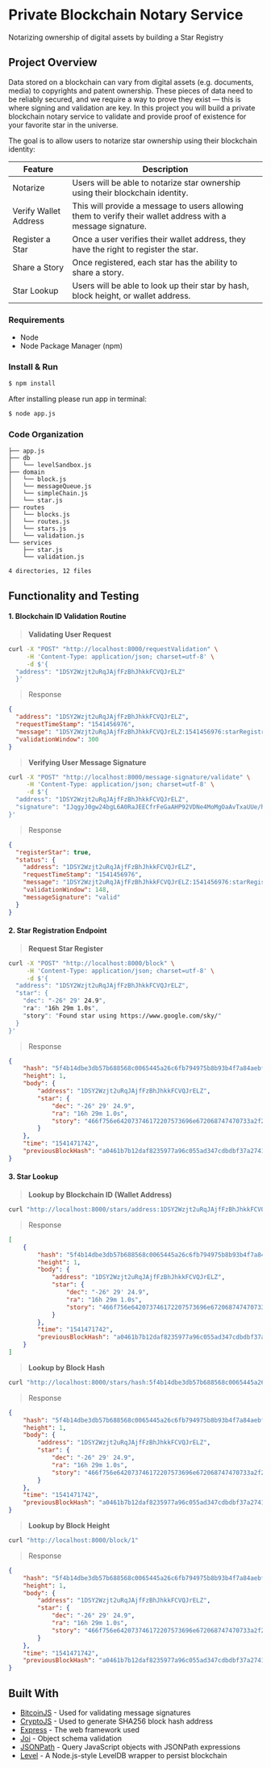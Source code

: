 # Private Blockchain Notary Service

Notarizing ownership of digital assets by building a Star Registry

## Project Overview
Data stored on a blockchain can vary from digital assets (e.g. documents, media) to copyrights and patent ownership. These pieces of data need to be reliably secured, and we require a way to prove they exist — this is where signing and validation are key. In this project you will build a private blockchain notary service to validate and provide proof of existence for your favorite star in the universe.

The goal is to allow users to notarize star ownership using their blockchain identity:

| Feature | Description |
| ------- | ----------- |
| Notarize | Users will be able to notarize star ownership using their blockchain identity. |
| Verify Wallet Address | This will provide a message to users allowing them to verify their wallet address with a message signature. |
| Register a Star |	Once a user verifies their wallet address, they have the right to register the star. |
| Share a Story | Once registered, each star has the ability to share a story. |
| Star Lookup | Users will be able to look up their star by hash, block height, or wallet address. |

### Requirements
* Node
* Node Package Manager (npm)

### Install & Run
```bash
$ npm install
```
After installing please run app in terminal:
```bash
$ node app.js
```

### Code Organization 
```console
├── app.js
├── db
│   └── levelSandbox.js
├── domain
│   └── block.js
│   └── messageQueue.js
│   └── simpleChain.js
│   └── star.js
├── routes
│   └── blocks.js
│   └── routes.js
│   └── stars.js
│   └── validation.js
└── services
    ├── star.js
    └── validation.js

4 directories, 12 files
```


## Functionality and Testing

#### 1. Blockchain ID Validation Routine

>**Validating User Request**
```bash
curl -X "POST" "http://localhost:8000/requestValidation" \
     -H 'Content-Type: application/json; charset=utf-8' \
     -d $'{
  "address": "1DSY2Wzjt2uRqJAjfFzBhJhkkFCVQJrELZ"
  }'
```
>Response
```JSON
{
  "address": "1DSY2Wzjt2uRqJAjfFzBhJhkkFCVQJrELZ",
  "requestTimeStamp": "1541456976",
  "message": "1DSY2Wzjt2uRqJAjfFzBhJhkkFCVQJrELZ:1541456976:starRegistry",
  "validationWindow": 300
}
```
>**Verifying User Message Signature**
```bash
curl -X "POST" "http://localhost:8000/message-signature/validate" \
     -H 'Content-Type: application/json; charset=utf-8' \
     -d $'{
  "address": "1DSY2Wzjt2uRqJAjfFzBhJhkkFCVQJrELZ",
  "signature": "IJqgyJ0gw24bgL6A0RaJEECfrFeGaAHP92VDNe4MoMgOaAvTxaUUe/hRv+KwRJaa5rVUUs4hipdsjjQoP1KkuYo="
}'
```
>Response
```JSON
{
  "registerStar": true,
  "status": {
    "address": "1DSY2Wzjt2uRqJAjfFzBhJhkkFCVQJrELZ",
    "requestTimeStamp": "1541456976",
    "message": "1DSY2Wzjt2uRqJAjfFzBhJhkkFCVQJrELZ:1541456976:starRegistry",
    "validationWindow": 148,
    "messageSignature": "valid"
  }
}
```

#### 2. Star Registration Endpoint

>**Request Star Register**
```bash
curl -X "POST" "http://localhost:8000/block" \
     -H 'Content-Type: application/json; charset=utf-8' \
     -d $'{
  "address": "1DSY2Wzjt2uRqJAjfFzBhJhkkFCVQJrELZ",
  "star": {
    "dec": "-26° 29' 24.9",
    "ra": "16h 29m 1.0s",
    "story": "Found star using https://www.google.com/sky/"
  }
}'
```
>Response
```JSON
{
    "hash": "5f4b14dbe3db57b688568c0065445a26c6fb794975b8b93b4f7a84aebf80e328",
    "height": 1,
    "body": {
        "address": "1DSY2Wzjt2uRqJAjfFzBhJhkkFCVQJrELZ",
        "star": {
            "dec": "-26° 29' 24.9",
            "ra": "16h 29m 1.0s",
            "story": "466f756e642073746172207573696e672068747470733a2f2f7777772e676f6f676c652e636f6d2f736b792f"
        }
    },
    "time": "1541471742",
    "previousBlockHash": "a0461b7b12daf8235977a96c055ad347cdbdbf37a2741bca45fea5e5db9b28df"
}
```

#### 3. Star Lookup

>**Lookup by Blockchain ID (Wallet Address)**
```bash
curl "http://localhost:8000/stars/address:1DSY2Wzjt2uRqJAjfFzBhJhkkFCVQJrELZ"
```
>Response
```JSON
[
    {
        "hash": "5f4b14dbe3db57b688568c0065445a26c6fb794975b8b93b4f7a84aebf80e328",
        "height": 1,
        "body": {
            "address": "1DSY2Wzjt2uRqJAjfFzBhJhkkFCVQJrELZ",
            "star": {
                "dec": "-26° 29' 24.9",
                "ra": "16h 29m 1.0s",
                "story": "466f756e642073746172207573696e672068747470733a2f2f7777772e676f6f676c652e636f6d2f736b792f"
            }
        },
        "time": "1541471742",
        "previousBlockHash": "a0461b7b12daf8235977a96c055ad347cdbdbf37a2741bca45fea5e5db9b28df"
    }
]
```
>**Lookup by Block Hash**
```bash
curl "http://localhost:8000/stars/hash:5f4b14dbe3db57b688568c0065445a26c6fb794975b8b93b4f7a84aebf80e328"
```
>Response
```JSON
{
    "hash": "5f4b14dbe3db57b688568c0065445a26c6fb794975b8b93b4f7a84aebf80e328",
    "height": 1,
    "body": {
        "address": "1DSY2Wzjt2uRqJAjfFzBhJhkkFCVQJrELZ",
        "star": {
            "dec": "-26° 29' 24.9",
            "ra": "16h 29m 1.0s",
            "story": "466f756e642073746172207573696e672068747470733a2f2f7777772e676f6f676c652e636f6d2f736b792f"
        }
    },
    "time": "1541471742",
    "previousBlockHash": "a0461b7b12daf8235977a96c055ad347cdbdbf37a2741bca45fea5e5db9b28df"
}
```
>**Lookup by Block Height**
```bash
curl "http://localhost:8000/block/1"
```
>Response
```JSON
{
    "hash": "5f4b14dbe3db57b688568c0065445a26c6fb794975b8b93b4f7a84aebf80e328",
    "height": 1,
    "body": {
        "address": "1DSY2Wzjt2uRqJAjfFzBhJhkkFCVQJrELZ",
        "star": {
            "dec": "-26° 29' 24.9",
            "ra": "16h 29m 1.0s",
            "story": "466f756e642073746172207573696e672068747470733a2f2f7777772e676f6f676c652e636f6d2f736b792f"
        }
    },
    "time": "1541471742",
    "previousBlockHash": "a0461b7b12daf8235977a96c055ad347cdbdbf37a2741bca45fea5e5db9b28df"
}
```

## Built With

* [BitcoinJS](https://www.npmjs.com/package/bitcoinjs-lib) - Used for validating message signatures
* [CryptoJS](https://www.npmjs.com/package/crypto-js) - Used to generate SHA256 block hash address
* [Express](https://expressjs.com/) - The web framework used
* [Joi](https://github.com/hapijs/joi) - Object schema validation
* [JSONPath](https://www.npmjs.com/package/jsonpath) - Query JavaScript objects with JSONPath expressions
* [Level](https://github.com/Level/level) - A Node.js-style LevelDB wrapper to persist blockchain